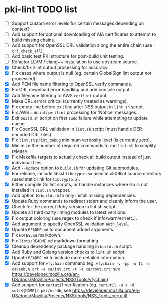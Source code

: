 # pki-lint TODO list

  - [ ] Support custom error levels for certain messages depending on context?
  - [ ] Add support for optional downloading of AIA certificates to attempt to build missing chains.
  - [ ] Add support for OpenSSL CRL validation along the entire chain (use ```-crl_check_all```).
  - [ ] Add basic test PKI structure for post-build unit testing.
  - [ ] Refactor LLVM / clang++ installation to use upstream source.
  - [x] Check/fix zlint output processing for accuracy.
  - [x] Fix cases where output is null (eg. certain GlobalSign lint output not processed).
  - [x] Add PEM file name filtering to OpenSSL verify commands.
  - [x] Fix CRL download error handling and add console output.
  - [x] Add filename filtering to AWS ```certlint``` output.
  - [x] Make CRL errors critical (currently treated as warnings).
  - [x] Fix empty line before exit line after NSS output in ```lint.sh``` script.
  - [x] Fix AWS ```cablint```/```certlint``` processing for 'Notice' messages.
  - [x] Exit ```build.sh``` script on first ```sudo``` failure while attempting to update cache.
  - [x] Fix OpenSSL CRL validation in ```lint.sh``` script (must handle DER-encoded CRL files).
  - [x] Fix ```lint.sh``` ```print_debug``` minimum verbosity level (is currently zero).
  - [x] Minimize the number of required commands to run ```lint.sh``` to simplify release.
  - [x] Fix Makefile targets to actually check all build output instead of just individual files.
  - [x] Add ```--update``` option to ```build.sh``` for updating Git submodules.
  - [x] For release, include libssl ```libcrypto.so``` used in x509lint source directory (used static link for ```libcrypto.a```).
  - [x] Either compile Go lint scripts, or handle instances where Go is not installed in ```lint.sh``` wrapper.
  - [x] Add option to ```build.sh``` to only install missing dependencies.
  - [x] Update Ruby commands to redirect stderr and cleanly inform the user.
  - [x] Check for the correct Ruby version in lint.sh script.
  - [x] Update all third-party linting modules to latest versions.
  - [x] Fix output coloring (use regex to check if info/warn/err/etc.).
  - [x] Add argument to specify OpenSSL validation ```auth_level```.
  - [x] Update ```README.md``` to document added arguments.
  - [x] Fix ```NOTES.md``` markdown.
  - [x] Fix ```lints/README.md``` markdown formatting.
  - [x] Cleanup dependency package handling in ```build.sh``` script.
  - [x] Add Ruby and Golang version checks to ```lint.sh``` script.
  - [x] Update ```README.md``` to include more detailed information.
  - [x] Add support for ```vfychain``` command (eg. ```vfychain -v -pp -u 11 -a ca/subCA.crt -a ca/int.crt -t -a ca/root.crt```; see https://developer.mozilla.org/en-US/docs/Mozilla/Projects/NSS/Tools/vfychain)
  - [x] Add support for ```certutil``` verification (eg. ```certutil -u Y -d sql:${HOME}/.pki/nssdb```; see https://developer.mozilla.org/en-US/docs/Mozilla/Projects/NSS/tools/NSS_Tools_certutil)
